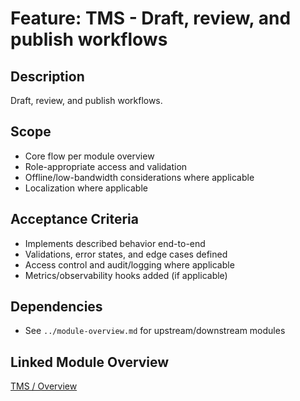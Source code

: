 # Feature: TMS - Draft, review, and publish workflows

## Description
Draft, review, and publish workflows.

## Scope
- Core flow per module overview
- Role-appropriate access and validation
- Offline/low-bandwidth considerations where applicable
- Localization where applicable

## Acceptance Criteria
- Implements described behavior end-to-end
- Validations, error states, and edge cases defined
- Access control and audit/logging where applicable
- Metrics/observability hooks added (if applicable)

## Dependencies
- See `../module-overview.md` for upstream/downstream modules

## Linked Module Overview
[TMS / Overview](../module-overview.md)

